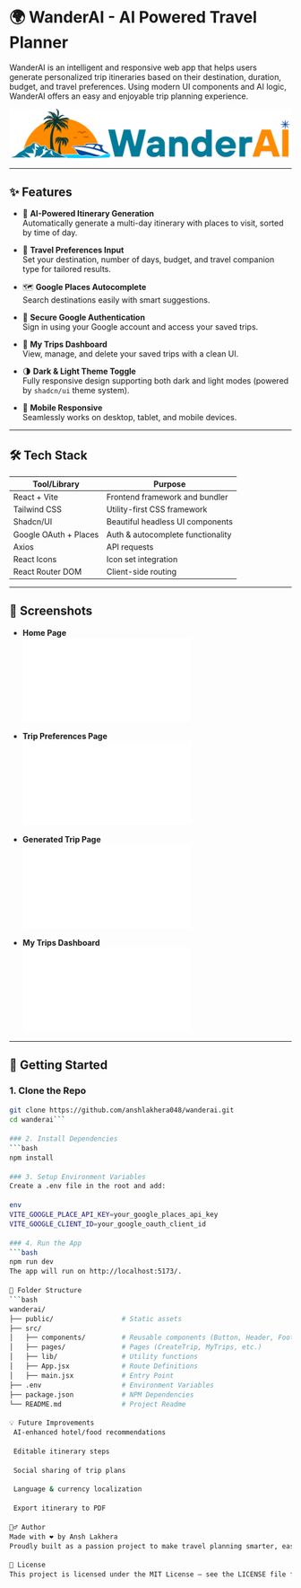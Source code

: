 # 🌍 WanderAI - AI Powered Travel Planner

WanderAI is an intelligent and responsive web app that helps users generate personalized trip itineraries based on their destination, duration, budget, and travel preferences. Using modern UI components and AI logic, WanderAI offers an easy and enjoyable trip planning experience.

![WanderAI Banner](./public/logoO.svg)

---

## ✨ Features

- 🧠 **AI-Powered Itinerary Generation**  
  Automatically generate a multi-day itinerary with places to visit, sorted by time of day.

- 🧳 **Travel Preferences Input**  
  Set your destination, number of days, budget, and travel companion type for tailored results.

- 🗺️ **Google Places Autocomplete**  
  Search destinations easily with smart suggestions.

- 🔐 **Secure Google Authentication**  
  Sign in using your Google account and access your saved trips.

- 📂 **My Trips Dashboard**  
  View, manage, and delete your saved trips with a clean UI.

- 🌗 **Dark & Light Theme Toggle**  
  Fully responsive design supporting both dark and light modes (powered by `shadcn/ui` theme system).

- 📱 **Mobile Responsive**  
  Seamlessly works on desktop, tablet, and mobile devices.

---

## 🛠️ Tech Stack

| Tool/Library           | Purpose                            |
|------------------------|------------------------------------|
| React + Vite           | Frontend framework and bundler     |
| Tailwind CSS           | Utility-first CSS framework        |
| Shadcn/UI              | Beautiful headless UI components   |
| Google OAuth + Places  | Auth & autocomplete functionality  |
| Axios                  | API requests                       |
| React Icons            | Icon set integration               |
| React Router DOM       | Client-side routing                |

---

## 📸 Screenshots


- **Home Page**  
  ![Home](./public/4.pdf)

- **Trip Preferences Page**  
  ![Preferences](./public/2.pdf)

- **Generated Trip Page**  
  ![Generated Trip](./public/1.pdf)

- **My Trips Dashboard**  
  ![Dashboard](./public/3.pdf)

---

## 🚀 Getting Started

### 1. Clone the Repo

```bash
git clone https://github.com/anshlakhera048/wanderai.git
cd wanderai```

### 2. Install Dependencies
```bash
npm install

### 3. Setup Environment Variables
Create a .env file in the root and add:

env 
VITE_GOOGLE_PLACE_API_KEY=your_google_places_api_key
VITE_GOOGLE_CLIENT_ID=your_google_oauth_client_id

### 4. Run the App
```bash
npm run dev
The app will run on http://localhost:5173/.

📁 Folder Structure
```bash
wanderai/
├── public/                 # Static assets
├── src/
│   ├── components/         # Reusable components (Button, Header, Footer)
│   ├── pages/              # Pages (CreateTrip, MyTrips, etc.)
│   ├── lib/                # Utility functions
│   ├── App.jsx             # Route Definitions
│   ├── main.jsx            # Entry Point
├── .env                    # Environment Variables
├── package.json            # NPM Dependencies
└── README.md               # Project Readme

💡 Future Improvements
 AI-enhanced hotel/food recommendations

 Editable itinerary steps

 Social sharing of trip plans

 Language & currency localization

 Export itinerary to PDF

🙋‍♂️ Author
Made with ❤️ by Ansh Lakhera
Proudly built as a passion project to make travel planning smarter, easier, and more enjoyable.

📜 License
This project is licensed under the MIT License – see the LICENSE file for details.